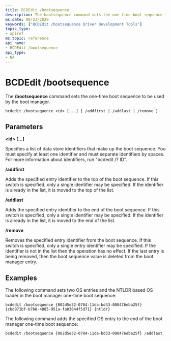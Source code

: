 ```yaml
---
title: BCDEdit /bootsequence
description: The bootsequence command sets the one-time boot sequence to be used by the boot manager.
ms.date: 09/23/2020
keywords: ["BCDEdit /bootsequence Driver Development Tools"]
topic_type:
- apiref
ms.topic: reference
api_name:
- BCDEdit /bootsequence
api_type:
- NA
---
```


# BCDEdit /bootsequence


The **/bootsequence** command sets the one-time boot sequence to be used by the boot manager.

``` syntax
bcdedit /bootsequence <id> [...] [ /addfirst | /addlast | /remove ]
```

## Parameters

**\<id\> [...]**

Specifies a list of data store identifiers that make up the boot sequence. You must specify at least one identifier and must
separate identifiers by spaces. For more information about identifiers, run "bcdedit /? ID".

**/addfirst**

Adds the specified entry identifier to the top of the boot sequence.  If this switch is specified, only a single
identifier may be specified.  If the identifier is already in the list, it is moved to the top of the list.

**/addlast**

Adds the specified entry identifier to the end of the boot sequence.  If this switch is specified, only a single
identifier may be specified.  If the identifier is already in the list, it is moved to the end of the list.

**/remove**

Removes the specified entry identifier from the boot sequence.  If this switch is specified, only a single
entry identifier may be specified.  If the identifier is not in the list then the operation has no effect. If
the last entry is being removed, then the boot sequence value is deleted from the boot manager entry.

## Examples

The following command sets two OS entries and the NTLDR based OS loader in the boot manager one-time boot sequence:

`bcdedit /bootsequence {802d5e32-0784-11da-bd33-000476eba25f} {cbd971bf-b7b8-4885-951a-fa03044f5d71} {ntldr}`

The following command adds the specified OS entry to the end of the boot manager one-time boot sequence:

`bcdedit /bootsequence {802d5e32-0784-11da-bd33-000476eba25f} /addlast`
